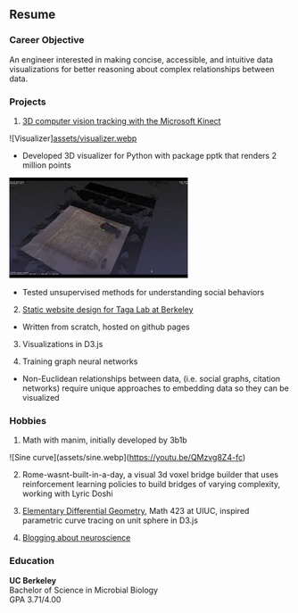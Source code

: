 ## Resume

### Career Objective

An engineer interested in making concise, accessible, and intuitive data visualizations for better reasoning about complex relationships between data.

### Projects

1. [3D computer vision tracking with the Microsoft Kinect](https://github.com/Chaconine/Depth-tracking)

![Visualizer][assets/visualizer.webp](https://youtu.be/pSL2Q0v8fgA)

- Developed 3D visualizer for Python with package pptk that renders 2 million points

[![Color visualizer](assets/color.webp)](https://youtu.be/dnkyyjuUDek)
- Tested unsupervised methods for understanding social behaviors

2. [Static website design for Taga Lab at Berkeley](https://chaconine.github.io/research.html)
- Written from scratch, hosted on github pages

3. Visualizations in D3.js

4. Training graph neural networks 
- Non-Euclidean relationships between data, (i.e. social graphs, citation networks) require unique approaches to embedding data so they can be visualized 

### Hobbies

1. Math with manim, initially developed by 3b1b

![Sine curve](assets/sine.webp](https://youtu.be/QMzvg8Z4-fc)

2. Rome-wasnt-built-in-a-day, a visual 3d voxel bridge builder that uses reinforcement learning policies to build bridges of varying complexity, working with Lyric Doshi

3. [Elementary Differential Geometry](https://netmath.illinois.edu/college/math-423), Math 423 at UIUC, inspired parametric curve tracing on unit sphere in D3.js

4. [Blogging about neuroscience](https://sonichedgehogs.com/)

### Education
**UC Berkeley**<br/>
Bachelor of Science in Microbial Biology<br/>
GPA 3.71/4.00<br/>


